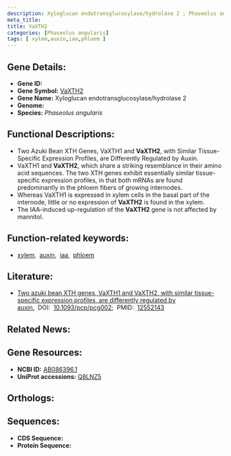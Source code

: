 ```yaml
---
description: Xyloglucan endotransglucosylase/hydrolase 2 ; Phaseolus angularis
meta_title:
title: VaXTH2
categories: [Phaseolus angularis]
tags: [ xylem,auxin,iaa,phloem ]
---
```


## Gene Details:
- **Gene ID:** []()
- **Gene Symbol:** <u>VaXTH2</u>
- **Gene Name:** Xyloglucan endotransglucosylase/hydrolase 2
- **Genome:** 
- **Species:** *Phaseolus angularis*

## Functional Descriptions:
   - Two Azuki Bean XTH Genes, VaXTH1 and **VaXTH2**, with Similar Tissue-Specific Expression Profiles, are Differently Regulated by Auxin.
   - VaXTH1 and **VaXTH2**, which share a striking resemblance in their amino acid sequences. The two XTH genes exhibit essentially similar tissue-specific expression profiles, in that both mRNAs are found predominantly in the phloem fibers of growing internodes.
   - Whereas VaXTH1 is expressed in xylem cells in the basal part of the internode, little or no expression of **VaXTH2** is found in the xylem.
   - The IAA-induced up-regulation of the **VaXTH2** gene is not affected by mannitol.

## Function-related keywords:
   - [xylem](/tags/xylem/),&nbsp;&nbsp;[auxin](/tags/auxin/),&nbsp;&nbsp;[iaa](/tags/iaa/),&nbsp;&nbsp;[phloem](/tags/phloem/)

## Literature:
   - [Two azuki bean XTH genes, VaXTH1 and VaXTH2, with similar tissue-specific expression profiles, are differently regulated by auxin.](https://www.doi.org/10.1093/pcp/pcg002)&nbsp;&nbsp;DOI:&nbsp;&nbsp;[10.1093/pcp/pcg002](https://www.doi.org/10.1093/pcp/pcg002);&nbsp;&nbsp;PMID:&nbsp;&nbsp;[12552143](https://pubmed.ncbi.nlm.nih.gov/12552143/)

## Related News:

## Gene Resources:
- **NCBI ID:**  [AB086396.1](https://www.ncbi.nlm.nih.gov/search/all/?term=AB086396.1)
- **UniProt accessions:**  [Q8LNZ5](https://www.uniprot.org/uniprotkb/Q8LNZ5/entry)

## Orthologs:

## Sequences:
- **CDS Sequence:**
- **Protein Sequence:**
